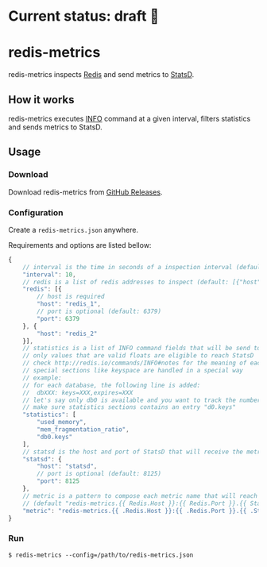 # Current status: draft :seedling:

# redis-metrics

redis-metrics inspects [Redis](http://redis.io/) and send metrics to [StatsD](https://github.com/etsy/statsd).

## How it works

redis-metrics executes [INFO](http://redis.io/commands/INFO) command at a given interval, filters statistics and sends metrics to StatsD.

## Usage

### Download

Download redis-metrics from [GitHub Releases](https://github.com/daime/redis-metrics/releases).

### Configuration

Create a `redis-metrics.json` anywhere.

Requirements and options are listed bellow:

```javascript
{
    // interval is the time in seconds of a inspection interval (default: 10)
    "interval": 10,
    // redis is a list of redis addresses to inspect (default: [{"host": "localhost", "port": 6379}])
    "redis": [{
        // host is required
        "host": "redis_1",
        // port is optional (default: 6379)
        "port": 6379
    }, {
        "host": "redis_2"
    }],
    // statistics is a list of INFO command fields that will be send to StatsD
    // only values that are valid floats are eligible to reach StatsD
    // check http://redis.io/commands/INFO#notes for the meaning of each field
    // special sections like keyspace are handled in a special way
    // example:
    // for each database, the following line is added:
    //  dbXXX: keys=XXX,expires=XXX
    // let's say only db0 is available and you want to track the number of keys from it
    // make sure statistics sections contains an entry "d0.keys"
    "statistics": [
        "used_memory",
        "mem_fragmentation_ratio",
        "db0.keys"
    ],
    // statsd is the host and port of StatsD that will receive the metrics
    "statsd": {
        "host": "statsd",
        // port is optional (default: 8125)
        "port": 8125
    },
    // metric is a pattern to compose each metric name that will reach StatsD
    // (default "redis-metrics.{{ Redis.Host }}:{{ Redis.Port }}.{{ Statistic }}")
    "metric": "redis-metrics.{{ .Redis.Host }}:{{ .Redis.Port }}.{{ .Statistic }}"
}
```

### Run

 ```console
 $ redis-metrics --config=/path/to/redis-metrics.json
 ```
